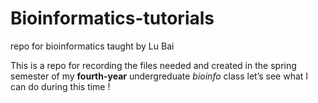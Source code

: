 # Bioinformatics-tutorials 
repo for bioinformatics taught by Lu Bai

This is a repo for recording the files needed and created in the spring semester of my **fourth-year** undergreduate *bioinfo* class
let’s see what I can do during this time !

